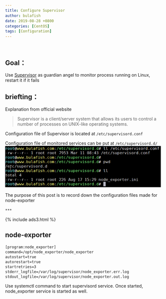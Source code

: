 ```yaml
---
title: Configure Supervisor
author: bulafish
date: 2019-08-28 +0800
categories: [CentOS]
tags: [Configuration]
---
```


<br>

## Goal：
Use [Supervisor](http://supervisord.org/introduction.html) as guardian angel to monitor process running on Linux, restart it if it fails

## briefting：
Explanation from official website
> Supervisor is a client/server system that allows its users to control a number of processes on UNIX-like operating systems.

Configuration file of Supervisor is located at `/etc/supervisord.conf`

Configuration file of monitored services can be put at `/etc/supervisord.d/`
![systemctl](/assets/img/20200828036.png)

The purpose of this post is to record down the configuration files made for node-exporter

`***`

{% include ads3.html %}

## node-exporter

```shell
[program:node_exporter]
command=/opt/node_exporter/node_exporter
autostart=true
autorestart=true
startretries=3
stderr_logfile=/var/log/supervisor/node_exporter.err.log
stdout_logfile=/var/log/supervisor/node_exporter.out.log
```

Use systemctl command to start supervisord service.  Once started, node_exporter service is started as well.